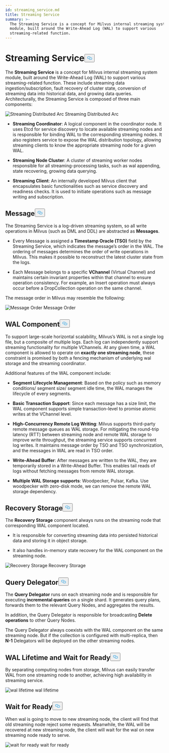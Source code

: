 ```yaml
---
id: streaming_service.md
title: Streaming Service
summary: >-
  The Streaming Service is a concept for Milvus internal streaming system
  module, built around the Write-Ahead Log (WAL) to support various
  streaming-related function.
---
```

<h1 id="Streaming-Service" class="common-anchor-header">Streaming Service<button data-href="#Streaming-Service" class="anchor-icon" translate="no">
      <svg translate="no"
        aria-hidden="true"
        focusable="false"
        height="20"
        version="1.1"
        viewBox="0 0 16 16"
        width="16"
      >
        <path
          fill="#0092E4"
          fill-rule="evenodd"
          d="M4 9h1v1H4c-1.5 0-3-1.69-3-3.5S2.55 3 4 3h4c1.45 0 3 1.69 3 3.5 0 1.41-.91 2.72-2 3.25V8.59c.58-.45 1-1.27 1-2.09C10 5.22 8.98 4 8 4H4c-.98 0-2 1.22-2 2.5S3 9 4 9zm9-3h-1v1h1c1 0 2 1.22 2 2.5S13.98 12 13 12H9c-.98 0-2-1.22-2-2.5 0-.83.42-1.64 1-2.09V6.25c-1.09.53-2 1.84-2 3.25C6 11.31 7.55 13 9 13h4c1.45 0 3-1.69 3-3.5S14.5 6 13 6z"
        ></path>
      </svg>
    </button></h1><p>The <strong>Streaming Service</strong> is a concept for Milvus internal streaming system module, built around the Write-Ahead Log (WAL) to support various streaming-related function. These include streaming data ingestion/subscription, fault recovery of cluster state, conversion of streaming data into historical data, and growing data queries. Architecturally, the Streaming Service is composed of three main components:</p>
<p>
  <span class="img-wrapper">
    <img translate="no" src="/docs/v2.6.x/assets/streaming_distributed_arch.png" alt="Streaming Distributed Arc" class="doc-image" id="streaming-distributed-arc" />
    <span>Streaming Distributed Arc</span>
  </span>
</p>
<ul>
<li><p><strong>Streaming Coordinator</strong>: A logical component in the coordinator node. It uses Etcd for service discovery to locate available streaming nodes and is responsible for binding WAL to the corresponding streaming nodes. It also registers service to expose the WAL distribution topology, allowing streaming clients to know the appropriate streaming node for a given WAL.</p></li>
<li><p><strong>Streaming Node Cluster</strong>: A cluster of streaming worker nodes responsible for all streaming-processing tasks, such as wal appending, state recovering, growing data querying.</p></li>
<li><p><strong>Streaming Client</strong>: An internally developed Milvus client that encapsulates basic functionalities such as service discovery and readiness checks. It is used to initiate operations such as message writing and subscription.</p></li>
</ul>
<h2 id="Message" class="common-anchor-header">Message<button data-href="#Message" class="anchor-icon" translate="no">
      <svg translate="no"
        aria-hidden="true"
        focusable="false"
        height="20"
        version="1.1"
        viewBox="0 0 16 16"
        width="16"
      >
        <path
          fill="#0092E4"
          fill-rule="evenodd"
          d="M4 9h1v1H4c-1.5 0-3-1.69-3-3.5S2.55 3 4 3h4c1.45 0 3 1.69 3 3.5 0 1.41-.91 2.72-2 3.25V8.59c.58-.45 1-1.27 1-2.09C10 5.22 8.98 4 8 4H4c-.98 0-2 1.22-2 2.5S3 9 4 9zm9-3h-1v1h1c1 0 2 1.22 2 2.5S13.98 12 13 12H9c-.98 0-2-1.22-2-2.5 0-.83.42-1.64 1-2.09V6.25c-1.09.53-2 1.84-2 3.25C6 11.31 7.55 13 9 13h4c1.45 0 3-1.69 3-3.5S14.5 6 13 6z"
        ></path>
      </svg>
    </button></h2><p>The Streaming Service is a log-driven streaming system, so all write operations in Milvus (such as DML and DDL) are abstracted as <strong>Messages</strong>.</p>
<ul>
<li><p>Every Message is assigned a <strong>Timestamp Oracle (TSO)</strong> field by the Streaming Service, which indicates the message’s order in the WAL. The ordering of messages determines the order of write operations in Milvus. This makes it possible to reconstruct the latest cluster state from the logs.</p></li>
<li><p>Each Message belongs to a specific <strong>VChannel</strong> (Virtual Channel) and maintains certain invariant properties within that channel to ensure operation consistency. For example, an Insert operation must always occur before a DropCollection operation on the same channel.</p></li>
</ul>
<p>The message order in Milvus may resemble the following:</p>
<p>
  <span class="img-wrapper">
    <img translate="no" src="/docs/v2.6.x/assets/message_order.png" alt="Message Order" class="doc-image" id="message-order" />
    <span>Message Order</span>
  </span>
</p>
<h2 id="WAL-Component" class="common-anchor-header">WAL Component<button data-href="#WAL-Component" class="anchor-icon" translate="no">
      <svg translate="no"
        aria-hidden="true"
        focusable="false"
        height="20"
        version="1.1"
        viewBox="0 0 16 16"
        width="16"
      >
        <path
          fill="#0092E4"
          fill-rule="evenodd"
          d="M4 9h1v1H4c-1.5 0-3-1.69-3-3.5S2.55 3 4 3h4c1.45 0 3 1.69 3 3.5 0 1.41-.91 2.72-2 3.25V8.59c.58-.45 1-1.27 1-2.09C10 5.22 8.98 4 8 4H4c-.98 0-2 1.22-2 2.5S3 9 4 9zm9-3h-1v1h1c1 0 2 1.22 2 2.5S13.98 12 13 12H9c-.98 0-2-1.22-2-2.5 0-.83.42-1.64 1-2.09V6.25c-1.09.53-2 1.84-2 3.25C6 11.31 7.55 13 9 13h4c1.45 0 3-1.69 3-3.5S14.5 6 13 6z"
        ></path>
      </svg>
    </button></h2><p>To support large-scale horizontal scalability, Milvus’s WAL is not a single log file, but a composite of multiple logs. Each log can independently support streaming functionality for multiple VChannels. At any given time, a WAL component is allowed to operate on <strong>exactly one streaming node</strong>, these constraint is promised by both a fencing mechanism of underlying wal storage and the streaming coordinator.</p>
<p>Additional features of the WAL component include:</p>
<ul>
<li><p><strong>Segment Lifecycle Management</strong>: Based on the policy such as memory conditions/ segment size/ segment idle time, the WAL manages the lifecycle of every segments.</p></li>
<li><p><strong>Basic Transaction Support</strong>: Since each message has a size limit, the WAL component supports simple transaction-level to promise atomic writes at the VChannel level.</p></li>
<li><p><strong>High-Concurrency Remote Log Writing</strong>: Milvus supports third-party remote message queues as WAL storage. For mitigating the round-trip latency (RTT) between streaming node and remote WAL storage to improve write throughput, the streaming service supports concurrent log writes. It maintains message order by TSO and TSO synchronization, and the messages in WAL are read in TSO order.</p></li>
<li><p><strong>Write-Ahead Buffer</strong>: After messages are written to the WAL, they are temporarily stored in a Write-Ahead Buffer. This enables tail reads of logs without fetching messages from remote WAL storage.</p></li>
<li><p><strong>Multiple WAL Storage supports</strong>: Woodpecker, Pulsar, Kafka. Use woodpecker with zero-disk mode, we can remove the remote WAL storage dependency.</p></li>
</ul>
<h2 id="Recovery-Storage" class="common-anchor-header">Recovery Storage<button data-href="#Recovery-Storage" class="anchor-icon" translate="no">
      <svg translate="no"
        aria-hidden="true"
        focusable="false"
        height="20"
        version="1.1"
        viewBox="0 0 16 16"
        width="16"
      >
        <path
          fill="#0092E4"
          fill-rule="evenodd"
          d="M4 9h1v1H4c-1.5 0-3-1.69-3-3.5S2.55 3 4 3h4c1.45 0 3 1.69 3 3.5 0 1.41-.91 2.72-2 3.25V8.59c.58-.45 1-1.27 1-2.09C10 5.22 8.98 4 8 4H4c-.98 0-2 1.22-2 2.5S3 9 4 9zm9-3h-1v1h1c1 0 2 1.22 2 2.5S13.98 12 13 12H9c-.98 0-2-1.22-2-2.5 0-.83.42-1.64 1-2.09V6.25c-1.09.53-2 1.84-2 3.25C6 11.31 7.55 13 9 13h4c1.45 0 3-1.69 3-3.5S14.5 6 13 6z"
        ></path>
      </svg>
    </button></h2><p>The <strong>Recovery Storage</strong> component always runs on the streaming node that corresponding WAL component located.</p>
<ul>
<li><p>It is responsible for converting streaming data into persisted historical data and storing it in object storage.</p></li>
<li><p>It also handles in-memory state recovery for the WAL component on the streaming node.</p></li>
</ul>
<p>
  <span class="img-wrapper">
    <img translate="no" src="/docs/v2.6.x/assets/recovery_storage.png" alt="Recovery Storage" class="doc-image" id="recovery-storage" />
    <span>Recovery Storage</span>
  </span>
</p>
<h2 id="Query-Delegator" class="common-anchor-header">Query Delegator<button data-href="#Query-Delegator" class="anchor-icon" translate="no">
      <svg translate="no"
        aria-hidden="true"
        focusable="false"
        height="20"
        version="1.1"
        viewBox="0 0 16 16"
        width="16"
      >
        <path
          fill="#0092E4"
          fill-rule="evenodd"
          d="M4 9h1v1H4c-1.5 0-3-1.69-3-3.5S2.55 3 4 3h4c1.45 0 3 1.69 3 3.5 0 1.41-.91 2.72-2 3.25V8.59c.58-.45 1-1.27 1-2.09C10 5.22 8.98 4 8 4H4c-.98 0-2 1.22-2 2.5S3 9 4 9zm9-3h-1v1h1c1 0 2 1.22 2 2.5S13.98 12 13 12H9c-.98 0-2-1.22-2-2.5 0-.83.42-1.64 1-2.09V6.25c-1.09.53-2 1.84-2 3.25C6 11.31 7.55 13 9 13h4c1.45 0 3-1.69 3-3.5S14.5 6 13 6z"
        ></path>
      </svg>
    </button></h2><p>The <strong>Query Delegator</strong> runs on each streaming node and is responsible for executing <strong>incremental queries</strong> on a single shard. It generates query plans, forwards them to the relevant Query Nodes, and aggregates the results.</p>
<p>In addition, the Query Delegator is responsible for broadcasting <strong>Delete operations</strong> to other Query Nodes.</p>
<p>The Query Delegator always coexists with the WAL component on the same streaming node. But if the collection is configured with multi-replica, then <strong>N-1</strong> Delegators will be deployed on the other streaming nodes.</p>
<h2 id="WAL-Lifetime-and-Wait-for-Ready" class="common-anchor-header">WAL Lifetime and Wait for Ready<button data-href="#WAL-Lifetime-and-Wait-for-Ready" class="anchor-icon" translate="no">
      <svg translate="no"
        aria-hidden="true"
        focusable="false"
        height="20"
        version="1.1"
        viewBox="0 0 16 16"
        width="16"
      >
        <path
          fill="#0092E4"
          fill-rule="evenodd"
          d="M4 9h1v1H4c-1.5 0-3-1.69-3-3.5S2.55 3 4 3h4c1.45 0 3 1.69 3 3.5 0 1.41-.91 2.72-2 3.25V8.59c.58-.45 1-1.27 1-2.09C10 5.22 8.98 4 8 4H4c-.98 0-2 1.22-2 2.5S3 9 4 9zm9-3h-1v1h1c1 0 2 1.22 2 2.5S13.98 12 13 12H9c-.98 0-2-1.22-2-2.5 0-.83.42-1.64 1-2.09V6.25c-1.09.53-2 1.84-2 3.25C6 11.31 7.55 13 9 13h4c1.45 0 3-1.69 3-3.5S14.5 6 13 6z"
        ></path>
      </svg>
    </button></h2><p>By separating computing nodes from storage, Milvus can easily transfer WAL from one streaming node to another, achieving high availability in streaming service.</p>
<p>
  <span class="img-wrapper">
    <img translate="no" src="/docs/v2.6.x/assets/wal_lifetime.png" alt="wal lifetime" class="doc-image" id="wal-lifetime" />
    <span>wal lifetime</span>
  </span>
</p>
<h2 id="Wait-for-Ready" class="common-anchor-header">Wait for Ready<button data-href="#Wait-for-Ready" class="anchor-icon" translate="no">
      <svg translate="no"
        aria-hidden="true"
        focusable="false"
        height="20"
        version="1.1"
        viewBox="0 0 16 16"
        width="16"
      >
        <path
          fill="#0092E4"
          fill-rule="evenodd"
          d="M4 9h1v1H4c-1.5 0-3-1.69-3-3.5S2.55 3 4 3h4c1.45 0 3 1.69 3 3.5 0 1.41-.91 2.72-2 3.25V8.59c.58-.45 1-1.27 1-2.09C10 5.22 8.98 4 8 4H4c-.98 0-2 1.22-2 2.5S3 9 4 9zm9-3h-1v1h1c1 0 2 1.22 2 2.5S13.98 12 13 12H9c-.98 0-2-1.22-2-2.5 0-.83.42-1.64 1-2.09V6.25c-1.09.53-2 1.84-2 3.25C6 11.31 7.55 13 9 13h4c1.45 0 3-1.69 3-3.5S14.5 6 13 6z"
        ></path>
      </svg>
    </button></h2><p>When wal is going to move to new streaming node, the client will find that old streaming node reject some requests. Meanwhile, the WAL will be recovered at new streaming node, the client will wait for the wal on new streaming node ready to serve.</p>
<p>
  <span class="img-wrapper">
    <img translate="no" src="/docs/v2.6.x/assets/streaming_wait_for_ready.png" alt="wait for ready" class="doc-image" id="wait-for-ready" />
    <span>wait for ready</span>
  </span>
</p>

